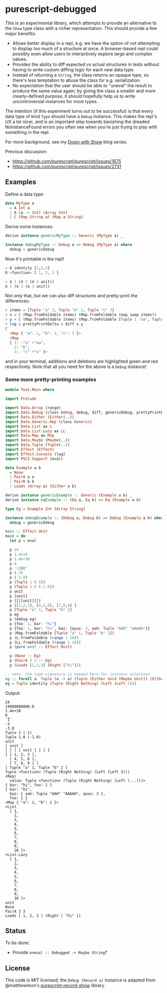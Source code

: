 # purescript-debugged

This is an experimental library, which attempts to provide an alternative to
the `Show` type class with a richer representation. This should provide a few
major benefits:

- Allows better display in a repl, e.g. we have the option of not attempting to
  display too much of a structure at once. A browser-based repl could possibly
  even allow users to interactively explore large and complex values.
- Provides the ability to diff expected vs actual structures in tests without
  having to write custom diffing logic for each new data type.
- Instead of returning a `String`, the class returns an opaque type, so there's
  less temptation to abuse the class for e.g. serialization.
- No expectation that the user should be able to "uneval" the result to produce
  the same value again; by giving the class a smaller and more clearly-defined
  purpose, it should hopefully help us to write uncontroversial instances for
  more types.

The intention (if this experiment turns out to be successful) is that every
data type of kind `Type` should have a `Debug` instance. This makes the repl's
UX a lot nicer, and is an important step towards banishing the dreaded
NoInstanceFound errors you often see when you're just trying to play with
something in the repl.

For more background, see my [Down with Show][] blog series.

Previous discussion:

- https://github.com/purescript/purescript/issues/1675
- https://github.com/purescript/purescript/issues/2731

## Examples

Define a data type:

```purescript
data MyType a
  = A Int a
  | B (a -> Int) (Array Int)
  | C (Map String a) (Map a String)
```

Derive some instances:

```purescript
derive instance genericMyType :: Generic (MyType a) _

instance debugMyType :: Debug a => Debug (MyType a) where
  debug = genericDebug
```

Now it's printable in the repl!

```purescript
> B identity [1,2,3]
B <function> [ 1, 2, 3 ]

> A 1 (A 2 (A 3 unit))
A 1 (A 2 (A 3 unit))
```

Not only that, but we can also diff structures and pretty-print the
differences:

```purescript
> items = [Tuple "a" 1, Tuple "b" 2, Tuple "c" 3]
> x = C (Map.fromFoldable items) (Map.fromFoldable (map swap items))
> y = C (Map.fromFoldable items) (Map.fromFoldable [Tuple 1 "aa", Tuple 2 "b", Tuple 3 "x"])
> log $ prettyPrintDelta $ diff x y
C
  <Map { "a": 1, "b": 2, "c": 3 }>
  <Map
  { 1: -"a" +"aa",
    2: "b",
    3: -"c" +"x" }>
```

and in your terminal, additions and deletions are highlighted green and red
respectively. Note that all you need for the above is a `Debug` instance!

### Some more pretty-printing examples

```purescript
module Test.Main where

import Prelude

import Data.Array (range)
import Data.Debug (class Debug, debug, diff, genericDebug, prettyPrintDelta)
import Data.Either (Either(..))
import Data.Generic.Rep (class Generic)
import Data.List as L
import Data.List.Lazy as LL
import Data.Map as Map
import Data.Maybe (Maybe(..))
import Data.Tuple (Tuple(..))
import Effect (Effect)
import Effect.Console (log)
import PSCI.Support (eval)

data Example a b
  = None
  | PairA a a
  | PairB b b
  | Loads (Array a) (Either a b)

derive instance genericExample :: Generic (Example a b) _
derive instance eqExample :: (Eq a, Eq b) => Eq (Example a b)

type Eg = Example Int (Array String)

instance debugExample :: (Debug a, Debug b) => Debug (Example a b) where
  debug = genericDebug

main :: Effect Unit
main = do
  let p = eval

  p 24
  p 1.4e10
  p 1.4e+30
  p 0
  p '\300'
  p (-3)
  p (-3.0)
  p (Tuple 1 (-1))
  p (Tuple 1.0 (-1.0))
  p unit
  p [unit]
  p [[[[unit]]]]
  p [[1,2,3], [4,5,6], [7,8,9] ]
  p [Tuple "a" 1, Tuple "b" 2]
  p eg
  p (debug eg)
  p {foo: 1, bar: "hi"}
  p {foo: 1, bar: "hi", baz: {quux: 3, aah: Tuple "AAH" "AAAAH"}}
  p (Map.fromFoldable [Tuple "a" 1, Tuple "b" 2])
  p (L.fromFoldable (range 1 10))
  p (LL.fromFoldable (range 1 10))
  p (pure unit :: Effect Unit)

  p (None :: Eg)
  p (PairA 3 3 :: Eg)
  p (Loads [1,2,3] (Right ["hi"]))

-- note: the type signature is needed here for instance selection
eg :: forall a. Tuple (a -> a) (Tuple (Either Void (Maybe Unit)) (Either (Either Int Int) Int))
eg = Tuple identity (Tuple (Right Nothing) (Left (Left 3)))
```

Output:

```
24
14000000000.0
1.4e+30
0
'Ĭ'
-3
-3.0
Tuple 1 (-1)
Tuple 1.0 (-1.0)
unit
[ unit ]
[ [ [ [ unit ] ] ] ]
[ [ 1, 2, 3 ],
  [ 4, 5, 6 ],
  [ 7, 8, 9 ] ]
[ Tuple "a" 1, Tuple "b" 2 ]
Tuple <function> (Tuple (Right Nothing) (Left (Left 3)))
<Repr
  value: Tuple <function> (Tuple (Right Nothing) (Left (...)))>
{ bar: "hi", foo: 1 }
{ bar: "hi",
  baz: { aah: Tuple "AAH" "AAAAH", quux: 3 },
  foo: 1 }
<Map { "a": 1, "b": 2 }>
<List
  [ 1,
    2,
    3,
    4,
    5,
    6,
    7,
    8,
    9,
    10 ]>
<List.Lazy
  [ 1,
    2,
    3,
    4,
    5,
    6,
    7,
    8,
    9,
    10 ]>
unit
None
PairA 3 3
Loads [ 1, 2, 3 ] (Right [ "hi" ])
```

## Status

To be done:

- Provide `uneval :: Debugged -> Maybe String`?

## License

This code is MIT licensed; the `Debug (Record a)` instance is adapted from
@matthewleon's [purescript-record-show][] library.

[purescript-record-show]: https://github.com/matthewleon/purescript-record-show
[Down with Show]: https://harry.garrood.me/blog/down-with-show-part-1/
